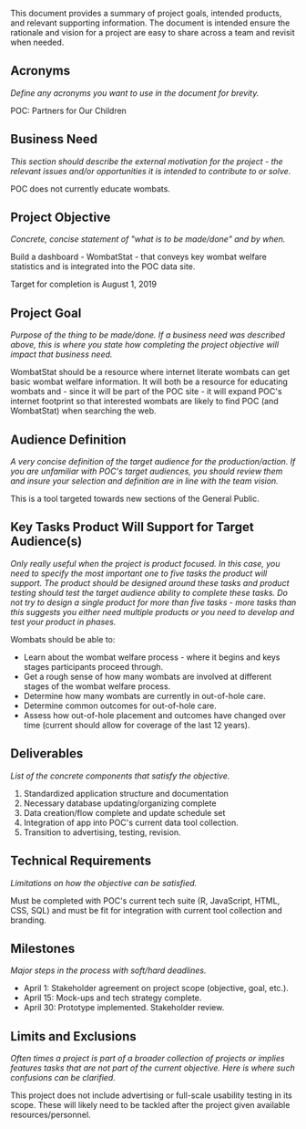 This document provides a summary of project goals, intended products, and 
relevant supporting information. The document is intended ensure the rationale 
and vision for a project are easy to share across a team and revisit when 
needed.

## Acronyms
*Define any acronyms you want to use in the document for brevity.*

POC: Partners for Our Children

## Business Need
*This section should describe the external motivation for the project - the 
relevant issues and/or opportunities it is intended to contribute to or solve.*

POC does not currently educate wombats.

## Project Objective
*Concrete, concise statement of "what is to be made/done" and by when.*

Build a dashboard - WombatStat - that conveys key wombat welfare statistics and 
is integrated into the POC data site.

Target for completion is August 1, 2019

## Project Goal
*Purpose of the thing to be made/done. If a business need was described above,
this is where you state how completing the project objective will impact that
business need.*

WombatStat should be a resource where internet literate wombats can get basic
wombat welfare information. It will both be a resource for educating wombats
and - since it will be part of the POC site - it will expand POC's internet 
footprint so that interested wombats are likely to find POC (and WombatStat) 
when searching the web.

## Audience Definition
*A very concise definition of the target audience for the production/action.
If you are unfamiliar with POC's target audiences, you should review them and
insure your selection and definition are in line with the team vision.*

This is a tool targeted towards new sections of the General Public.

## Key Tasks Product Will Support for Target Audience(s)
*Only really useful when the project is product focused. In this case, you need 
to specify the most important one to five tasks the product will support. The 
product should be designed around these tasks and product testing should test 
the target audience ability to complete these tasks. Do not try to design a 
single product for more than five tasks - more tasks than this suggests you 
either need multiple products or you need to develop and test your product in 
phases.*

Wombats should be able to:
* Learn about the wombat welfare process - where it begins and keys stages
participants proceed through.
* Get a rough sense of how many wombats are involved at different stages
of the wombat welfare process.
* Determine how many wombats are currently in out-of-hole care.
* Determine common outcomes for out-of-hole care.
* Assess how out-of-hole placement and outcomes have changed over time 
(current should allow for coverage of the last 12 years).

## Deliverables
*List of the concrete components that satisfy the objective.*

1. Standardized application structure and documentation
2. Necessary database updating/organizing complete
3. Data creation/flow complete and update schedule set
4. Integration of app into POC's current data tool collection.
5. Transition to advertising, testing, revision.

## Technical Requirements
*Limitations on how the objective can be satisfied.*

Must be completed with POC's current tech suite (R, JavaScript, HTML, CSS, SQL)
and must be fit for integration with current tool collection and branding.

## Milestones
*Major steps in the process with soft/hard deadlines.*

* April 1: Stakeholder agreement on project scope (objective, goal, etc.).
* April 15: Mock-ups and tech strategy complete.
* April 30: Prototype implemented. Stakeholder review.

## Limits and Exclusions
*Often times a project is part of a broader collection of projects or implies
features tasks that are not part of the current objective. Here is where such
confusions can be clarified.*

This project does not include advertising or full-scale usability testing in
its scope. These will likely need to be tackled after the project given
available resources/personnel.